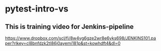 # pytest-intro-vs

## This is training video for Jenkins-pipeline

https://www.dropbox.com/scl/fi/8w4yg6gze2wr8e6vks698/JENKINS101.paper?rlkey=cl8bnfdzk2tl86j0ayemi181p&st=kowhdft4&dl=0

